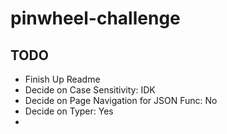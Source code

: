 # pinwheel-challenge
## TODO
- Finish Up Readme
- Decide on Case Sensitivity: IDK
- Decide on Page Navigation for JSON Func: No
- Decide on Typer: Yes
- 
